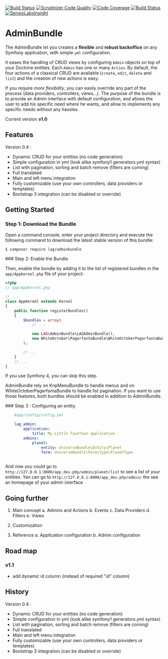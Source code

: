 [![Build Status](https://travis-ci.org/larriereguichet/AdminBundle.svg?branch=master)](https://travis-ci.org/larriereguichet/AdminBundle)
[![Scrutinizer Code Quality](https://scrutinizer-ci.com/g/larriereguichet/AdminBundle/badges/quality-score.png?b=master)](https://scrutinizer-ci.com/g/larriereguichet/AdminBundle/?branch=master)
[![Code Coverage](https://scrutinizer-ci.com/g/larriereguichet/AdminBundle/badges/coverage.png?b=master)](https://scrutinizer-ci.com/g/larriereguichet/AdminBundle/?branch=master)
[![Build Status](https://scrutinizer-ci.com/g/larriereguichet/AdminBundle/badges/build.png?b=master)](https://scrutinizer-ci.com/g/larriereguichet/AdminBundle/build-status/master)
[![SensioLabsInsight](https://insight.sensiolabs.com/projects/c8e28654-44c7-46f3-9450-497e37bda3d0/mini.png)](https://insight.sensiolabs.com/projects/c8e28654-44c7-46f3-9450-497e37bda3d0)


# AdminBundle

The AdminBundle let you creates a **flexible** and **robust backoffice** on any Symfony application, with simple `yml` configuration.

It eases the handling of CRUD views by configuring `Admin` objects on top of your Doctrine entities. Each `Admin` has one or many `Action`.
By default, the four actions of a classical CRUD are available (`create`, `edit`, `delete` and `list`) and the creation of new actions is easy.

If you require *more flexibility*, you can easily override any part of the process (data providers, controllers, views...).
The purpose of the bundle is to provide an Admin interface with default configuration, and allows the user to add his
specific need where he wants, and allow to implements any specific needs without any hassles.

Current version **v1.0**

## Features

Version 0.4 :
* Dynamic CRUD for your entities (no code generation)
* Simple configuration in yml (look alike symfony1 generators.yml syntax)
* List with pagination, sorting and batch remove (filters are coming)
* Full translated
* Main and left menu integration
* Fully customizable (use your own controllers, data providers or templates)
* Bootstrap 3 integration (can be disabled or override)


## Getting Started

### Step 1: Download the Bundle

Open a command console, enter your project directory and execute the
following command to download the latest stable version of this bundle:

```console
$ composer require lag/adminbundle
```

### Step 2: Enable the Bundle

Then, enable the bundle by adding it to the list of registered bundles
in the `app/AppKernel.php` file of your project:

```php
<?php
// app/AppKernel.php

// ...
class AppKernel extends Kernel
{
    public function registerBundles()
    {
        $bundles = array(
            // ...

            new LAG\AdminBundle\LAGAdminBundle(),
            new WhiteOctober\PagerfantaBundle\WhiteOctoberPagerfantaBundle(),
        );

        // ...
    }
    // ...
}
```

If you use Symfony 4, you can skip this step.

AdminBundle rely on KnpMenuBundle to handle menus and on WhiteOctoberPagerfantaBundle to handle list pagination. If you
want to use those features, both bundles should be enabled in addition to AdminBundle.


### Step 3 : Configuring an entity


```yml
    #app/config/config.yml

    lag_admin:
        application:
            title: My Little TaunTaun application
        admins:
            planet:
                entity: UniverseBundle\Entity\Planet
                form: UniverseBundle\Form\Type\PlanetType
            
```

And now you could go to `http://127.0.0.1:8000/app_dev.php/admin/planet/list` to see a list of your entities. Yan can go
to `http://127.0.0.1:8000/app_dev.php/admin/` the see an homepage of your admin interface

## Going further

1. Main concept
  a. Admins and Actions
  b. Events
  c. Data Providers
  d. Filters
  e. Views

2. Customization

3. Reference
  a. Application configuration
  b. Admin configuration

## Road map

### v1.1

- add dynamic id column (instead of required "id" column)

## History

Version 0.4 :
* Dynamic CRUD for your entities (no code generation)
* Simple configuration in yml (look alike symfony1 generators.yml syntax)
* List with pagination, sorting and batch remove (filters are coming)
* Full translated
* Main and left menu integration
* Fully customizable (use your own controllers, data providers or templates)
* Bootstrap 3 integration (can be disabled or override)
